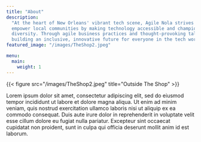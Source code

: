 ```yaml
---
title: "About"
description:
  "At the heart of New Orleans' vibrant tech scene, Agile Nola strives to
  empower local communities by making technology accessible and championing
  diversity. Through agile business practices and thought-provoking talks, we're
  building an inclusive, innovative future for everyone in the tech world."
featured_image: "/images/TheShop2.jpeg"

menu:
  main:
    weight: 1
---
```


{{< figure src="/images/TheShop2.jpeg" title="Outside The Shop" >}}

Lorem ipsum dolor sit amet, consectetur adipiscing elit, sed do eiusmod tempor
incididunt ut labore et dolore magna aliqua. Ut enim ad minim veniam, quis
nostrud exercitation ullamco laboris nisi ut aliquip ex ea commodo consequat.
Duis aute irure dolor in reprehenderit in voluptate velit esse cillum dolore eu
fugiat nulla pariatur. Excepteur sint occaecat cupidatat non proident, sunt in
culpa qui officia deserunt mollit anim id est laborum.
